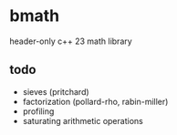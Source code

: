 # bmath

header-only c++ 23 math library

## todo

- sieves (pritchard)
- factorization (pollard-rho, rabin-miller)
- profiling
- saturating arithmetic operations
